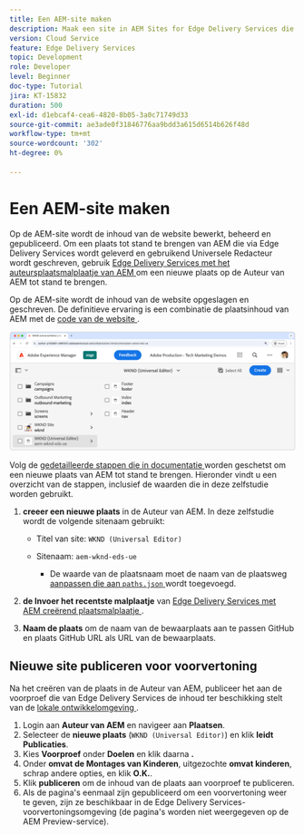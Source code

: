 ```yaml
---
title: Een AEM-site maken
description: Maak een site in AEM Sites for Edge Delivery Services die u kunt bewerken met de Universal Editor.
version: Cloud Service
feature: Edge Delivery Services
topic: Development
role: Developer
level: Beginner
doc-type: Tutorial
jira: KT-15832
duration: 500
exl-id: d1ebcaf4-cea6-4820-8b05-3a0c71749d33
source-git-commit: ae3ade0f31846776aa9bdd3a615d6514b626f48d
workflow-type: tm+mt
source-wordcount: '302'
ht-degree: 0%

---
```


# Een AEM-site maken

Op de AEM-site wordt de inhoud van de website bewerkt, beheerd en gepubliceerd. Om een plaats tot stand te brengen van AEM die via Edge Delivery Services wordt geleverd en gebruikend Universele Redacteur wordt geschreven, gebruik [ Edge Delivery Services met het auteursplaatsmalplaatje van AEM ](https://github.com/adobe-rnd/aem-boilerplate-xwalk/releases) om een nieuwe plaats op de Auteur van AEM tot stand te brengen.

Op de AEM-site wordt de inhoud van de website opgeslagen en geschreven. De definitieve ervaring is een combinatie de plaatsinhoud van AEM met de [ code van de website ](./1-new-code-project.md).

![ Nieuwe Plaats van AEM voor Edge Delivery Services en Universele Redacteur ](./assets/2-new-aem-site/new-site.png)

Volg de [ gedetailleerde stappen die in documentatie ](https://experienceleague.adobe.com/en/docs/experience-manager-cloud-service/content/edge-delivery/wysiwyg-authoring/edge-dev-getting-started#create-aem-site) worden geschetst om een nieuwe plaats van AEM tot stand te brengen.  Hieronder vindt u een overzicht van de stappen, inclusief de waarden die in deze zelfstudie worden gebruikt.
1. **creeer een nieuwe plaats** in de Auteur van AEM. In deze zelfstudie wordt de volgende sitenaam gebruikt:
   * Titel van site: `WKND (Universal Editor)`
   * Sitenaam: `aem-wknd-eds-ue`

      * De waarde van de plaatsnaam moet de naam van de plaatsweg [ aanpassen die aan `paths.json` ](https://experienceleague.adobe.com/en/docs/experience-manager-cloud-service/content/edge-delivery/wysiwyg-authoring/path-mapping) wordt toegevoegd.

2. **de Invoer het recentste malplaatje** van [ Edge Delivery Services met AEM creërend plaatsmalplaatje ](https://github.com/adobe-rnd/aem-boilerplate-xwalk/releases).
3. **Naam de plaats** om de naam van de bewaarplaats aan te passen GitHub en plaats GitHub URL als URL van de bewaarplaats.

## Nieuwe site publiceren voor voorvertoning

Na het creëren van de plaats in de Auteur van AEM, publiceer het aan de voorproef die van Edge Delivery Services de inhoud ter beschikking stelt van de [ lokale ontwikkelomgeving ](./3-local-development-environment.md).

1. Login aan **Auteur van AEM** en navigeer aan **Plaatsen**.
2. Selecteer de **nieuwe plaats** (`WKND (Universal Editor)`) en klik **leidt Publicaties**.
3. Kies **Voorproef** onder **Doelen** en klik daarna **.**
4. Onder **omvat de Montages van Kinderen**, uitgezochte **omvat kinderen**, schrap andere opties, en klik **O.K.**.
5. Klik **publiceren** om de inhoud van de plaats aan voorproef te publiceren.
6. Als de pagina&#39;s eenmaal zijn gepubliceerd om een voorvertoning weer te geven, zijn ze beschikbaar in de Edge Delivery Services-voorvertoningsomgeving (de pagina&#39;s worden niet weergegeven op de AEM Preview-service).

